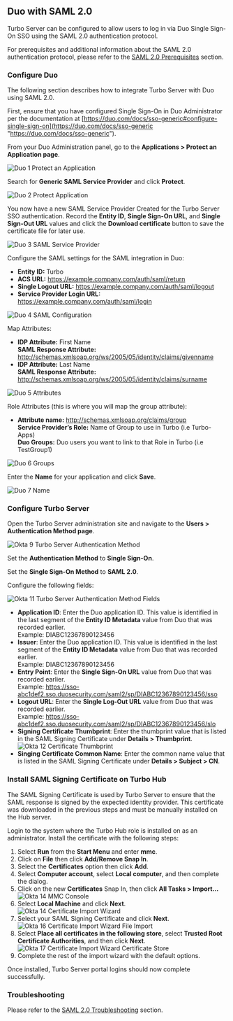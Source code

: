 ## Duo with SAML 2.0

Turbo Server can be configured to allow users to log in via Duo Single Sign-On SSO using the SAML 2.0 authentication protocol.

For prerequisites and additional information about the SAML 2.0 authentication protocol, please refer to the [SAML 2.0 Prerequisites](https://hub.turbo.net/docs/server/authentication/saml#prerequisites) section.

### Configure Duo

The following section describes how to integrate Turbo Server with Duo using SAML 2.0.

First, ensure that you have configured Single Sign-On in Duo Administrator per the documentation at [https://duo.com/docs/sso-generic#configure-single-sign-on](https://duo.com/docs/sso-generic "https://duo.com/docs/sso-generic").

From your Duo Administration panel, go to the **Applications > Protect an Application page**.

![Duo 1 Protect an Application](https://hub.turbo.net/images/docs/duo-1.png)

Search for **Generic SAML Service Provider** and click **Protect**.

![Duo 2 Protect Application](https://hub.turbo.net/images/docs/duo-2-protect-application.png)

You now have a new SAML Service Provider Created for the Turbo Server SSO authentication. Record the **Entity ID**, **Single Sign-On URL**, and **Single Sign-Out URL** values and click the **Download certificate** button to save the certificate file for later use.

![Duo 3 SAML Service Provider](https://hub.turbo.net/images/docs/duo-3-saml-service-provider.png)

Configure the SAML settings for the SAML integration in Duo:

- **Entity ID:** Turbo
- **ACS URL:** https://example.company.com/auth/saml/return
- **Single Logout URL:** https://example.company.com/auth/saml/logout
- **Service Provider Login URL:** https://example.company.com/auth/saml/login

![Duo 4 SAML Configuration](https://hub.turbo.net/images/docs/duo-4-saml-configuration.png)

Map Attributes:

- **IDP Attribute:** First Name  
  **SAML Response Attribute:** http://schemas.xmlsoap.org/ws/2005/05/identity/claims/givenname
- **IDP Attribute:** Last Name  
  **SAML Response Attribute:** http://schemas.xmlsoap.org/ws/2005/05/identity/claims/surname

![Duo 5 Attributes](https://hub.turbo.net/images/docs/duo-5-attributes.png)

Role Attributes (this is where you will map the group attribute):

- **Attribute name:** http://schemas.xmlsoap.org/claims/group  
  **Service Provider’s Role:** Name of Group to use in Turbo (i.e Turbo-Apps)  
  **Duo Groups:** Duo users you want to link to that Role in Turbo (i.e TestGroup1)

![Duo 6 Groups](https://hub.turbo.net/images/docs/duo-6-groups.png)

Enter the **Name** for your application and click **Save**.

![Duo 7 Name](https://hub.turbo.net/images/docs/duo-7-name.png)

### Configure Turbo Server

Open the Turbo Server administration site and navigate to the **Users > Authentication Method page**.

![Okta 9 Turbo Server Authentication Method](https://hub.turbo.net/images/docs/Okta_9_Turbo_Server_Authentication_Method.png)

Set the **Authentication Method** to **Single Sign-On**.

Set the **Single Sign-On Method** to **SAML 2.0**.

Configure the following fields:

![Okta 11 Turbo Server Authentication Method Fields](https://hub.turbo.net/images/docs/Okta_11_Turbo_Server_Authentication_Method_Fields.png)

- **Application ID**: Enter the Duo application ID. This value is identified in the last segment of the **Entity ID Metadata** value from Duo that was recorded earlier.  
  Example: DIABC12367890123456
- **Issuer**: Enter the Duo application ID. This value is identified in the last segment of the **Entity ID Metadata** value from Duo that was recorded earlier.  
  Example: DIABC12367890123456
- **Entry Point**: Enter the **Single Sign-On URL** value from Duo that was recorded earlier.  
  Example:
  https://sso-abc1def2.sso.duosecurity.com/saml2/sp/DIABC12367890123456/sso
- **Logout URL**: Enter the **Single Log-Out URL** value from Duo that was recorded earlier.  
  Example: https://sso-abc1def2.sso.duosecurity.com/saml2/sp/DIABC12367890123456/slo
- **Signing Certificate Thumbprint**: Enter the thumbprint value that is listed in the SAML Signing Certificate under **Details > Thumbprint**.
  ![Okta 12 Certificate Thumbprint](https://hub.turbo.net/images/docs/Okta_12_Certificate_Thumbprint.png)
- **Singing Certificate Common Name**: Enter the common name value that is listed in the SAML Signing Certificate under **Details > Subject > CN**.

### Install SAML Signing Certificate on Turbo Hub

The SAML Signing Certificate is used by Turbo Server to ensure that the SAML response is signed by the expected identity provider. This certificate was downloaded in the previous steps and must be manually installed on the Hub server.

Login to the system where the Turbo Hub role is installed on as an administrator. Install the certificate with the following steps:

1. Select **Run** from the **Start Menu** and enter **mmc**.
2. Click on **File** then click **Add/Remove Snap In**.
3. Select the **Certificates** option then click **Add**.
4. Select **Computer account**, select **Local computer**, and then complete the dialog.
5. Click on the new **Certificates** Snap In, then click **All Tasks > Import...**
   ![Okta 14 MMC Console](https://hub.turbo.net/images/docs/Okta_14_MMC_Console.png)
6. Select **Local Machine** and click **Next**.
   ![Okta 14 Certificate Import Wizard](https://hub.turbo.net/images/docs/Okta_14_Certificate_Import_Wizard.png)
7. Select your SAML Signing Certificate and click **Next**.
   ![Okta 16 Certificate Import Wizard File Import](https://hub.turbo.net/images/docs/Okta_16_Certificate_Import_Wizard_File_Import.png)
8. Select **Place all certificates in the following store**, select **Trusted Root Certificate Authorities**, and then click **Next**.
   ![Okta 17 Certificate Import Wizard Certificate Store](https://hub.turbo.net/images/docs/Okta_17_Certificate_Import_Wizard_Certificate_Store.png)
9. Complete the rest of the import wizard with the default options.

Once installed, Turbo Server portal logins should now complete successfully.

### Troubleshooting

Please refer to the [SAML 2.0 Troubleshooting](https://hub.turbo.net/docs/server/authentication/saml#troubleshooting) section.
